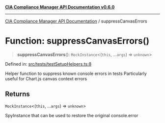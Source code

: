 [**CIA Compliance Manager API Documentation v0.6.0**](../README.md)

***

[CIA Compliance Manager API Documentation](../globals.md) / suppressCanvasErrors

# Function: suppressCanvasErrors()

> **suppressCanvasErrors**(): `MockInstance`\<(`this`, ...`args`) => `unknown`\>

Defined in: [src/tests/testSetupHelpers.ts:8](https://github.com/Hack23/cia-compliance-manager/blob/main/src/tests/testSetupHelpers.ts#L8)

Helper function to suppress known console errors in tests
Particularly useful for Chart.js canvas context errors

## Returns

`MockInstance`\<(`this`, ...`args`) => `unknown`\>

SpyInstance that can be used to restore the original console.error
